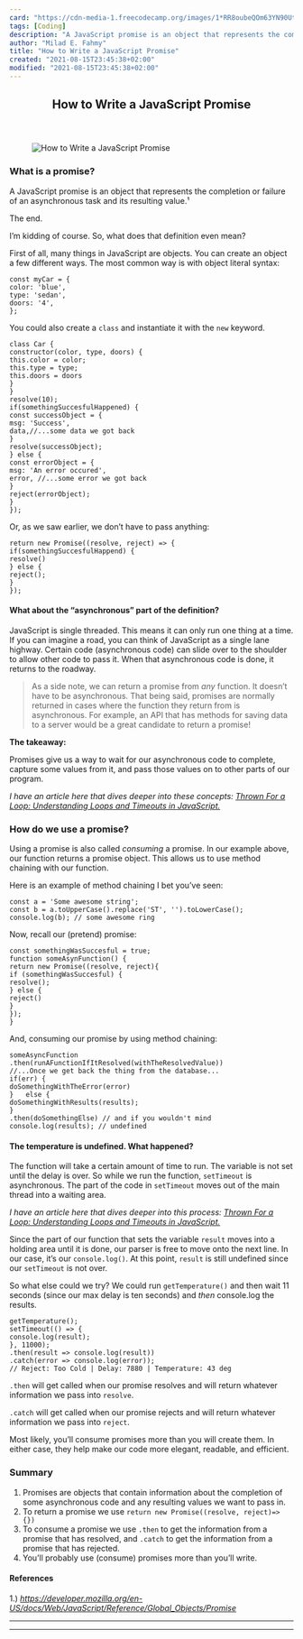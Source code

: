 ```yaml
---
card: "https://cdn-media-1.freecodecamp.org/images/1*RR8oubeQOm63YN90Uth0CA.jpeg"
tags: [Coding]
description: "A JavaScript promise is an object that represents the complet"
author: "Milad E. Fahmy"
title: "How to Write a JavaScript Promise"
created: "2021-08-15T23:45:38+02:00"
modified: "2021-08-15T23:45:38+02:00"
---
```

<div class="site-wrapper">
<main id="site-main" class="site-main outer">
<div class="inner">
<article class="post-full post tag-coding tag-programming tag-javascript tag-tech tag-promises ">
<header class="post-full-header">
<h1 class="post-full-title">How to Write a JavaScript Promise</h1>
</header>
<figure class="post-full-image">
<picture>
<source media="(max-width: 700px)" sizes="1px" srcset="data:image/gif;base64,R0lGODlhAQABAIAAAAAAAP///yH5BAEAAAAALAAAAAABAAEAAAIBRAA7 1w">
<source media="(min-width: 701px)" sizes="(max-width: 800px) 400px,
(max-width: 1170px) 700px,
1400px" srcset="https://cdn-media-1.freecodecamp.org/images/1*RR8oubeQOm63YN90Uth0CA.jpeg 300w,
https://cdn-media-1.freecodecamp.org/images/1*RR8oubeQOm63YN90Uth0CA.jpeg 600w,
https://cdn-media-1.freecodecamp.org/images/1*RR8oubeQOm63YN90Uth0CA.jpeg 1000w,
https://cdn-media-1.freecodecamp.org/images/1*RR8oubeQOm63YN90Uth0CA.jpeg 2000w">
<img onerror="this.style.display='none'" src="https://cdn-media-1.freecodecamp.org/images/1*RR8oubeQOm63YN90Uth0CA.jpeg" alt="How to Write a JavaScript Promise">
</picture>
</figure>
<section class="post-full-content">
<div class="post-content">
<h3 id="what-is-a-promise">What is a promise?</h3><p>A JavaScript promise is an object that represents the completion or failure of an asynchronous task and its resulting value.¹</p><p>The end.</p><p>I’m kidding of course. So, what does that definition even mean?</p><p>First of all, many things in JavaScript are objects. You can create an object a few different ways. The most common way is with object literal syntax:</p><pre><code class="language-js">const myCar = {
color: 'blue',
type: 'sedan',
doors: '4',
};</code></pre><p>You could also create a <code>class</code> and instantiate it with the <code>new</code> keyword.</p><pre><code class="language-js">class Car {
constructor(color, type, doors) {
this.color = color;
this.type = type;
this.doors = doors
}
}
resolve(10);
if(somethingSuccesfulHappened) {
const successObject = {
msg: 'Success',
data,//...some data we got back
}
resolve(successObject);
} else {
const errorObject = {
msg: 'An error occured',
error, //...some error we got back
}
reject(errorObject);
}
});</code></pre><p>Or, as we saw earlier, we don’t have to pass anything:</p><pre><code class="language-js">return new Promise((resolve, reject) =&gt; {
if(somethingSuccesfulHappend) {
resolve()
} else {
reject();
}
});</code></pre><h4 id="what-about-the-asynchronous-part-of-the-definition">What about the “asynchronous” part of the definition?</h4><p>JavaScript is single threaded. This means it can only run one thing at a time. If you can imagine a road, you can think of JavaScript as a single lane highway. Certain code (asynchronous code) can slide over to the shoulder to allow other code to pass it. When that asynchronous code is done, it returns to the roadway.</p><blockquote>As a side note, we can return a promise from <em>any</em> function. It doesn’t have to be asynchronous. That being said, promises are normally returned in cases where the function they return from is asynchronous. For example, an API that has methods for saving data to a server would be a great candidate to return a promise!</blockquote><p><strong>The takeaway:</strong></p><p>Promises give us a way to wait for our asynchronous code to complete, capture some values from it, and pass those values on to other parts of our program.</p><p><em>I have an article here that dives deeper into these concepts: <a href="/news/thrown-for-a-loop-understanding-for-loops-and-timeouts-in-javascript-558d8255d8a4/">Thrown For a Loop: Understanding Loops and Timeouts in JavaScript.</a></em></p><h3 id="how-do-we-use-a-promise">How do we use a promise?</h3><p>Using a promise is also called <em>consuming</em> a promise. In our example above, our function returns a promise object. This allows us to use method chaining with our function.</p><p>Here is an example of method chaining I bet you’ve seen:</p><pre><code class="language-js">const a = 'Some awesome string';
const b = a.toUpperCase().replace('ST', '').toLowerCase();
console.log(b); // some awesome ring</code></pre><p>Now, recall our (pretend) promise:</p><pre><code class="language-js">const somethingWasSuccesful = true;
function someAsynFunction() {
return new Promise((resolve, reject){
if (somethingWasSuccesful) {
resolve();
} else {
reject()
}
});
}</code></pre><p>And, consuming our promise by using method chaining:</p><pre><code class="language-js">someAsyncFunction
.then(runAFunctionIfItResolved(withTheResolvedValue))
//...Once we get back the thing from the database...
if(err) {
doSomethingWithTheError(error)
}   else {
doSomethingWithResults(results);
}
.then(doSomethingElse) // and if you wouldn't mind
console.log(results); // undefined</code></pre><h4 id="the-temperature-is-undefined-what-happened">The temperature is undefined. What happened?</h4><p>The function will take a certain amount of time to run. The variable is not set until the delay is over. So while we run the function, <code>setTimeout</code> is asynchronous. The part of the code in <code>setTimeout</code> moves out of the main thread into a waiting area.</p><p><em>I have an article here that dives deeper into this process: <a href="/news/thrown-for-a-loop-understanding-for-loops-and-timeouts-in-javascript-558d8255d8a4/">Thrown For a Loop: Understanding Loops and Timeouts in JavaScript.</a></em></p><p>Since the part of our function that sets the variable <code>result</code> moves into a holding area until it is done, our parser is free to move onto the next line. In our case, it’s our <code>console.log()</code>. At this point, <code>result</code> is still undefined since our <code>setTimeout</code> is not over.</p><p>So what else could we try? We could run <code>getTemperature()</code> and then wait 11 seconds (since our max delay is ten seconds) and <em>then</em> console.log the results.</p><pre><code class="language-js">getTemperature();
setTimeout(() =&gt; {
console.log(result);
}, 11000);
.then(result =&gt; console.log(result))
.catch(error =&gt; console.log(error));
// Reject: Too Cold | Delay: 7880 | Temperature: 43 deg</code></pre><p><code>.then</code> will get called when our promise resolves and will return whatever information we pass into <code>resolve</code>.</p><p><code>.catch</code> will get called when our promise rejects and will return whatever information we pass into <code>reject</code>.</p><p>Most likely, you’ll consume promises more than you will create them. In either case, they help make our code more elegant, readable, and efficient.</p><h3 id="summary">Summary</h3><ol><li>Promises are objects that contain information about the completion of some asynchronous code and any resulting values we want to pass in.</li><li>To return a promise we use <code>return new Promise((resolve, reject)=&gt; {})</code></li><li>To consume a promise we use <code>.then</code> to get the information from a promise that has resolved, and <code>.catch</code> to get the information from a promise that has rejected.</li><li>You’ll probably use (consume) promises more than you’ll write.</li></ol><h4 id="references">References</h4><p>1.) <a href="https://developer.mozilla.org/en-US/docs/Web/JavaScript/Reference/Global_Objects/Promise" rel="noopener"><em>https://developer.mozilla.org/en-US/docs/Web/JavaScript/Reference/Global_Objects/Promise</em></a></p>
</div>
<hr>
<hr>
</section>
</article>
</div>
</main>
</div>
<!-- Google Tag Manager (noscript) -->
<!-- End Google Tag Manager (noscript) -->
